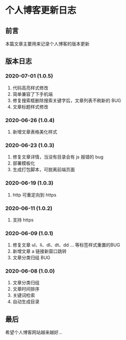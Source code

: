 
# 个人博客更新日志


## 前言

本篇文章主要用来记录个人博客的版本更新


## 版本日志

### 2020-07-01 (1.0.5)
1. 代码高亮样式修改
2. 简单兼容了下手机端
3. 修复搜索框删除搜索关键字后，文章列表不刷新的 BUG
4. 文章标题样式修改

### 2020-06-26 (1.0.4)
1. 新增文章表格美化样式

### 2020-06-23 (1.0.3)
1. 修复文章详情，当没有目录会有 js 报错的 bug
2. 部署模板化
3. 生成打包脚本，可脱离前端页面

### 2020-06-19 (1.0.3)
1. http 可重定向到 https

### 2020-06-11 (1.0.2)
1. 支持 https

### 2020-06-09 (1.0.1)
1. 修复文章 ul、li、dl、dt、dd ... 等标签样式重置的BUG
2. 新增文章 a 链接新窗口跳转
3. 文章分类归组 BUG

### 2020-06-08 (1.0.0)
1. 文章分类归组
2. 文章时间排序
3. 关键词检索
4. 自动生成目录


## 最后

希望个人博客网站越来越好...
